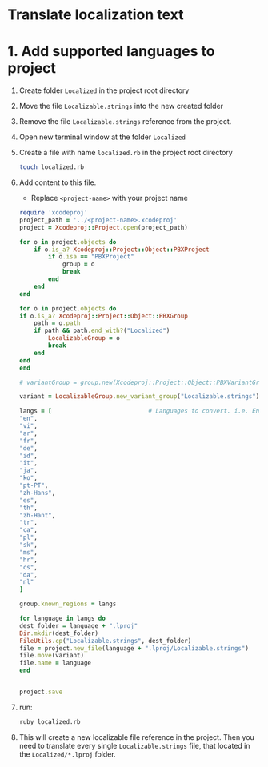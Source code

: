 # Translate localization text
# 1. Add supported languages to project
1. Create folder `Localized` in the project root directory
2. Move the file `Localizable.strings` into the new created folder
1. Remove the file `Localizable.strings` reference from the project.
3. Open new terminal window at the folder `Localized`
1. Create a file with name `localized.rb` in the project root directory
    ```sh
    touch localized.rb
    ```
2. Add content to this file.
    - Replace `<project-name>` with your project name
    ```ruby
    require 'xcodeproj'
    project_path = '../<project-name>.xcodeproj'
    project = Xcodeproj::Project.open(project_path)

    for o in project.objects do 
        if o.is_a? Xcodeproj::Project::Object::PBXProject
            if o.isa == "PBXProject"
                group = o
                break
            end
        end
    end

    for o in project.objects do 
    if o.is_a? Xcodeproj::Project::Object::PBXGroup
        path = o.path
        if path && path.end_with?("Localized")
            LocalizableGroup = o
            break
        end
    end
    end

    # variantGroup = group.new(Xcodeproj::Project::Object::PBXVariantGroup)

    variant = LocalizableGroup.new_variant_group("Localizable.strings")

    langs = [                           # Languages to convert. i.e. English:en
    "en",
    "vi",
    "ar",
    "fr",
    "de",
    "id",
    "it",
    "ja",
    "ko",
    "pt-PT",
    "zh-Hans",
    "es",
    "th",
    "zh-Hant",
    "tr",
    "ca",
    "pl",
    "sk",
    "ms",
    "hr",
    "cs",
    "da",
    "nl"
    ]

    group.known_regions = langs

    for language in langs do
    dest_folder = language + ".lproj"
    Dir.mkdir(dest_folder)
    FileUtils.cp("Localizable.strings", dest_folder)
    file = project.new_file(language + ".lproj/Localizable.strings")
    file.move(variant)
    file.name = language
    end


    project.save

    ```

1. run: 
    ```sh
    ruby localized.rb
    ```
1. This will create a new localizable file reference in the project. Then you need to translate every single `Localizable.strings` file, that located in the `Localized/*.lproj` folder.
